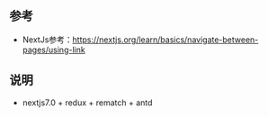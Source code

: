 ## 参考
  - NextJs参考：https://nextjs.org/learn/basics/navigate-between-pages/using-link

## 说明
  - nextjs7.0 + redux + rematch + antd